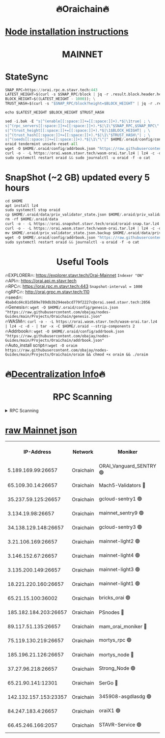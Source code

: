 <h1 align="center"> 🔥Oraichain🔥</h1>

[Node installation instructions](https://github.com/obajay/nodes-Guides/tree/main/Projects/Oraichain)
=
<h1 align="center"> MAINNET</h1>

# StateSync
```python
SNAP_RPC=https://orai.rpc.m.stavr.tech:443
LATEST_HEIGHT=$(curl -s $SNAP_RPC/block | jq -r .result.block.header.height); \
BLOCK_HEIGHT=$((LATEST_HEIGHT - 1000)); \
TRUST_HASH=$(curl -s "$SNAP_RPC/block?height=$BLOCK_HEIGHT" | jq -r .result.block_id.hash)

echo $LATEST_HEIGHT $BLOCK_HEIGHT $TRUST_HASH

sed -i.bak -E "s|^(enable[[:space:]]+=[[:space:]]+).*$|\1true| ; \
s|^(rpc_servers[[:space:]]+=[[:space:]]+).*$|\1\"$SNAP_RPC,$SNAP_RPC\"| ; \
s|^(trust_height[[:space:]]+=[[:space:]]+).*$|\1$BLOCK_HEIGHT| ; \
s|^(trust_hash[[:space:]]+=[[:space:]]+).*$|\1\"$TRUST_HASH\"| ; \
s|^(seeds[[:space:]]+=[[:space:]]+).*$|\1\"\"|" $HOME/.oraid/config/config.toml
oraid tendermint unsafe-reset-all
wget -O $HOME/.oraid/config/addrbook.json "https://raw.githubusercontent.com/obajay/nodes-Guides/main/Projects/Oraichain/addrbook.json"
curl -o - -L https://orai.wasm.stavr.tech/wasm-orai.tar.lz4 | lz4 -c -d - | tar -x -C $HOME/.oraid --strip-components 2
sudo systemctl restart oraid && sudo journalctl -u oraid -f -o cat
```
# SnapShot (~2 GB) updated every 5 hours
```python
cd $HOME
apt install lz4
sudo systemctl stop oraid
cp $HOME/.oraid/data/priv_validator_state.json $HOME/.oraid/priv_validator_state.json.backup
rm -rf $HOME/.oraid/data
curl -o - -L https://orai.snapshot.stavr.tech/oraid/oraid-snap.tar.lz4 | lz4 -c -d - | tar -x -C $HOME/.oraid --strip-components 2
curl -o - -L https://orai.wasm.stavr.tech/wasm-orai.tar.lz4 | lz4 -c -d - | tar -x -C $HOME/.oraid --strip-components 2
mv $HOME/.oraid/priv_validator_state.json.backup $HOME/.oraid/data/priv_validator_state.json
wget -O $HOME/.oraid/config/addrbook.json "https://raw.githubusercontent.com/obajay/nodes-Guides/main/Projects/Oraichain/addrbook.json"
sudo systemctl restart oraid && journalctl -u oraid -f -o cat
```

 <h1 align="center"> Useful Tools</h1>

🔥EXPLORER🔥:     https://explorer.stavr.tech/Orai-Mainnet        `Indexer "ON"` \
🔥API🔥:          https://orai.api.m.stavr.tech \
🔥RPC🔥:          https://orai.rpc.m.stavr.tech:443              `Snapshot-interval = 1000` \
🔥gRPC🔥:         http://orai.grpc.m.stavr.tech:110 \
🔥seed🔥:      `4babdcd4c81d589e789db3b294eebcd779f2227c@orai.seed.stavr.tech:2056` \
🔥Genesis🔥:   `wget -O $HOME/.oraid/config/genesis.json "https://raw.githubusercontent.com/obajay/nodes-Guides/main/Projects/Oraichain/genesis.json"` \
🔥WASM🔥:      `curl -o - -L https://orai.wasm.stavr.tech/wasm-orai.tar.lz4 | lz4 -c -d - | tar -x -C $HOME/.oraid --strip-components 2` \
🔥Addrbook🔥:  `wget -O $HOME/.oraid/config/addrbook.json "https://raw.githubusercontent.com/obajay/nodes-Guides/main/Projects/Oraichain/addrbook.json"` \
🔥Auto_install script🔥:`wget -O oraim https://raw.githubusercontent.com/obajay/nodes-Guides/main/Projects/Oraichain/oraim && chmod +x oraim && ./oraim`

🔥[Decentralization Info](https://github.com/obajay/StateSync-snapshots/tree/main/Projects/Oraichain/Decentralization)🔥
=
<h1 align="center"> RPC Scanning</h1>

<details>
<summary>RPC Scanning</summary>

<h2 align="center"> We scan nodes in real time every 4 hours. And we provide the final result of RPC endpoints.
We cannot influence the operation of these nodes in any way. </h2>


```python
If Voting Power is higher than 0 --> then the Node is a validator of the network and may be subject to attack and be a potential threat to the chain.
```
```python
We marked such validators with a red symbol
```

</details>

[raw Mainnet json](https://rpc-check.oraim.stavr.tech/oraim/rpc-oraim-result.json)
=


<table><tr><th>IP-Address</th><th>Network</th><th>Moniker</th><th>Latest Block Height</th><th>Earliest Block Height</th><th>Catching Up</th><th>Tx Index</th><th>Voting Power</th><th>Scan Time</th></tr><tr><td>5.189.169.99:26657</td><td>Oraichain</td><td>ORAI_Vanguard_SENTRY 🟢</td><td>16186273</td><td>0</td><td>False</td><td>on</td><td>0</td><td>2024-03-13T06:24:10.027923925UTC</td></tr><tr><td>65.109.30.14:26657</td><td>Oraichain</td><td>Mach5-Validators 🔴</td><td>16186283</td><td>0</td><td>False</td><td>off</td><td>644</td><td>2024-03-13T06:25:09.848719339UTC</td></tr><tr><td>35.237.59.125:26657</td><td>Oraichain</td><td>gcloud-sentry1 🟢</td><td>16186273</td><td>1</td><td>False</td><td>on</td><td>0</td><td>2024-03-13T06:24:07.233764699UTC</td></tr><tr><td>3.134.19.98:26657</td><td>Oraichain</td><td>mainnet_sentry9 🟢</td><td>16186279</td><td>1</td><td>False</td><td>on</td><td>0</td><td>2024-03-13T06:24:42.753494493UTC</td></tr><tr><td>34.138.129.148:26657</td><td>Oraichain</td><td>gcloud-sentry3 🟢</td><td>16186281</td><td>1</td><td>False</td><td>on</td><td>0</td><td>2024-03-13T06:24:57.630489592UTC</td></tr><tr><td>3.21.106.169:26657</td><td>Oraichain</td><td>mainnet-light2 🟢</td><td>16186277</td><td>15275144</td><td>False</td><td>on</td><td>0</td><td>2024-03-13T06:24:33.683608336UTC</td></tr><tr><td>3.146.152.67:26657</td><td>Oraichain</td><td>mainnet-light4 🟢</td><td>16186279</td><td>15275144</td><td>False</td><td>on</td><td>0</td><td>2024-03-13T06:24:45.477700295UTC</td></tr><tr><td>3.135.200.149:26657</td><td>Oraichain</td><td>mainnet-light3 🟢</td><td>16186280</td><td>15275144</td><td>False</td><td>on</td><td>0</td><td>2024-03-13T06:24:50.183347303UTC</td></tr><tr><td>18.221.220.160:26657</td><td>Oraichain</td><td>mainnet-light1 🟢</td><td>16186281</td><td>15643601</td><td>False</td><td>on</td><td>0</td><td>2024-03-13T06:24:54.895479267UTC</td></tr><tr><td>65.21.15.100:36002</td><td>Oraichain</td><td>bricks_orai 🟢</td><td>16186284</td><td>15848470</td><td>False</td><td>on</td><td>0</td><td>2024-03-13T06:25:14.385897974UTC</td></tr><tr><td>185.182.184.203:26657</td><td>Oraichain</td><td>PSnodes 🔴</td><td>16186273</td><td>15946937</td><td>False</td><td>off</td><td>22</td><td>2024-03-13T06:24:10.661555474UTC</td></tr><tr><td>89.117.51.135:26657</td><td>Oraichain</td><td>mam_orai_moniker 🔴</td><td>16186273</td><td>15951001</td><td>False</td><td>on</td><td>5</td><td>2024-03-13T06:24:07.545094305UTC</td></tr><tr><td>75.119.130.219:26657</td><td>Oraichain</td><td>mortys_rpc 🟢</td><td>16186283</td><td>15960001</td><td>False</td><td>on</td><td>0</td><td>2024-03-13T06:25:05.161625906UTC</td></tr><tr><td>185.196.21.126:26657</td><td>Oraichain</td><td>mortys_node 🔴</td><td>16186273</td><td>16058801</td><td>False</td><td>on</td><td>168392</td><td>2024-03-13T06:24:10.336228827UTC</td></tr><tr><td>37.27.96.218:26657</td><td>Oraichain</td><td>Strong_Node 🟢</td><td>16186285</td><td>16086201</td><td>False</td><td>on</td><td>0</td><td>2024-03-13T06:25:18.800642193UTC</td></tr><tr><td>65.21.90.141:12301</td><td>Oraichain</td><td>SerGo 🔴</td><td>16186282</td><td>16086282</td><td>False</td><td>off</td><td>1</td><td>2024-03-13T06:25:02.106044444UTC</td></tr><tr><td>142.132.157.153:23357</td><td>Oraichain</td><td>345908-asgdlasdg 🟢</td><td>16186279</td><td>16103383</td><td>False</td><td>on</td><td>0</td><td>2024-03-13T06:24:42.104984771UTC</td></tr><tr><td>84.247.183.4:26657</td><td>Oraichain</td><td>oraiX1 🟢</td><td>16186285</td><td>16177601</td><td>False</td><td>on</td><td>0</td><td>2024-03-13T06:25:19.106360326UTC</td></tr><tr><td>66.45.246.166:2057</td><td>Oraichain</td><td>STAVR-Service 🟢</td><td>16186283</td><td>16182201</td><td>False</td><td>on</td><td>0</td><td>2024-03-13T06:25:04.786493804UTC</td></tr></table>

